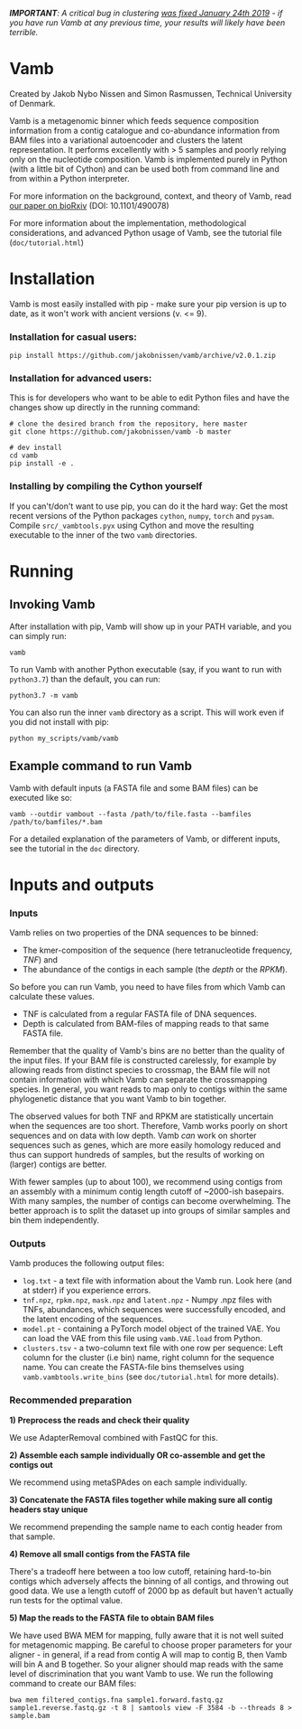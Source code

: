 *__IMPORTANT__: A critical bug in clustering [was fixed January 24th 2019](https://github.com/jakobnissen/vamb/commit/f7f9ceb788086a6a80a7ffe0c6209658126902a9) - if you have run Vamb at any previous time, your results will likely have been terrible.*

# Vamb

Created by Jakob Nybo Nissen and Simon Rasmussen, Technical University of Denmark.

Vamb is a metagenomic binner which feeds sequence composition information from a contig catalogue and co-abundance information from BAM files into a variational autoencoder and clusters the latent representation. It performs excellently with > 5 samples and poorly relying only on the nucleotide composition. Vamb is implemented purely in Python (with a little bit of Cython) and can be used both from command line and from within a Python interpreter.

For more information on the background, context, and theory of Vamb, read [our paper on bioRxiv](https://www.biorxiv.org/content/early/2018/12/19/490078) (DOI: 10.1101/490078)

For more information about the implementation, methodological considerations, and advanced Python usage of Vamb, see the tutorial file (`doc/tutorial.html`)

# Installation
Vamb is most easily installed with pip - make sure your pip version is up to date, as it won't work with ancient versions (v. <= 9).

### Installation for casual users:

```
pip install https://github.com/jakobnissen/vamb/archive/v2.0.1.zip
```

### Installation for advanced users:

This is for developers who want to be able to edit Python files and have the changes show up directly in the running command:

```
# clone the desired branch from the repository, here master
git clone https://github.com/jakobnissen/vamb -b master

# dev install
cd vamb
pip install -e .
```

### Installing by compiling the Cython yourself

If you can't/don't want to use pip, you can do it the hard way: Get the most recent versions of the Python packages `cython`, `numpy`, `torch` and `pysam`. Compile `src/_vambtools.pyx` using Cython and move the resulting executable to the inner of the two `vamb` directories.

# Running

## Invoking Vamb

After installation with pip, Vamb will show up in your PATH variable, and you can simply run:

```
vamb
```

To run Vamb with another Python executable (say, if you want to run with `python3.7`) than the default, you can run:

```
python3.7 -m vamb
```

You can also run the inner `vamb` directory as a script. This will work even if you did not install with pip:

```
python my_scripts/vamb/vamb
```

## Example command to run Vamb

Vamb with default inputs (a FASTA file and some BAM files) can be executed like so:

```
vamb --outdir vambout --fasta /path/to/file.fasta --bamfiles /path/to/bamfiles/*.bam
```

For a detailed explanation of the parameters of Vamb, or different inputs, see the tutorial in the `doc` directory.

# Inputs and outputs

### Inputs

Vamb relies on two properties of the DNA sequences to be binned:

* The kmer-composition of the sequence (here tetranucleotide frequency, *TNF*) and
* The abundance of the contigs in each sample (the *depth* or the *RPKM*).

So before you can run Vamb, you need to have files from which Vamb can calculate these values.

* TNF is calculated from a regular FASTA file of DNA sequences.
* Depth is calculated from BAM-files of mapping reads to that same FASTA file.

Remember that the quality of Vamb's bins are no better than the quality of the input files. If your BAM file is constructed carelessly, for example by allowing reads from distinct species to crossmap, the BAM file will not contain information with which Vamb can separate the crossmapping species. In general, you want reads to map only to contigs within the same phylogenetic distance that you want Vamb to bin together.

The observed values for both TNF and RPKM are statistically uncertain when the sequences are too short. Therefore, Vamb works poorly on short sequences and on data with low depth. Vamb *can* work on shorter sequences such as genes, which are more easily homology reduced and thus can support hundreds of samples, but the results of working on (larger) contigs are better.

With fewer samples (up to about 100), we recommend using contigs from an assembly with a minimum contig length cutoff of ~2000-ish basepairs. With many samples, the number of contigs can become overwhelming. The better approach is to split the dataset up into groups of similar samples and bin them independently.

### Outputs

Vamb produces the following output files:

- `log.txt` - a text file with information about the Vamb run. Look here (and at stderr) if you experience errors.
- `tnf.npz`, `rpkm.npz`, `mask.npz` and `latent.npz` - Numpy .npz files with TNFs, abundances, which sequences were successfully encoded, and the latent encoding of the sequences.
- `model.pt` - containing a PyTorch model object of the trained VAE. You can load the VAE from this file using `vamb.VAE.load` from Python.
- `clusters.tsv` - a two-column text file with one row per sequence: Left column for the cluster (i.e bin) name, right column for the sequence name. You can create the FASTA-file bins themselves using `vamb.vambtools.write_bins` (see `doc/tutorial.html` for more details).

### Recommended preparation

__1) Preprocess the reads and check their quality__

We use AdapterRemoval combined with FastQC for this.

__2) Assemble each sample individually OR co-assemble and get the contigs out__

We recommend using metaSPAdes on each sample individually.

__3) Concatenate the FASTA files together while making sure all contig headers stay unique__

We recommend prepending the sample name to each contig header from that sample.

__4) Remove all small contigs from the FASTA file__

There's a tradeoff here between a too low cutoff, retaining hard-to-bin contigs which adversely affects the binning of all contigs, and throwing out good data. We use a length cutoff of 2000 bp as default but haven't actually run tests for the optimal value.

__5) Map the reads to the FASTA file to obtain BAM files__

We have used BWA MEM for mapping, fully aware that it is not well suited for metagenomic mapping. Be careful to choose proper parameters for your aligner - in general, if a read from contig A will map to contig B, then Vamb will bin A and B together. So your aligner should map reads with the same level of discrimination that you want Vamb to use. We run the following command to create our BAM files:

`bwa mem filtered_contigs.fna sample1.forward.fastq.gz sample1.reverse.fastq.gz -t 8 | samtools view -F 3584 -b --threads 8 > sample.bam`
